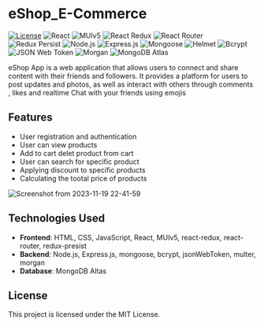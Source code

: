 # eShop_E-Commerce

[![License](https://img.shields.io/badge/license-MIT-blue.svg)](https://github.com/kunal-arya/social-media-app/blob/main/LICENSE) ![React](https://img.shields.io/badge/-React-61DAFB?logo=react&logoColor=white) ![MUIv5](https://img.shields.io/badge/-MUIv5-0081CB?logo=material-ui&logoColor=white) ![React Redux](https://img.shields.io/badge/-React_Redux-764ABC?logo=redux&logoColor=white) ![React Router](https://img.shields.io/badge/-React_Router-CA4245?logo=react-router&logoColor=white)  ![Redux Persist](https://img.shields.io/badge/-Redux_Persist-764ABC?logo=redux&logoColor=white)  ![Node.js](https://img.shields.io/badge/-Node.js-339933?logo=node.js&logoColor=white) ![Express.js](https://img.shields.io/badge/-Express.js-000000?logo=express&logoColor=white) ![Mongoose](https://img.shields.io/badge/-Mongoose-880000?logo=mongodb&logoColor=white) ![Helmet](https://img.shields.io/badge/-Helmet-000000?logo=helmet&logoColor=white) ![Bcrypt](https://img.shields.io/badge/-Bcrypt-004080?logo=npm&logoColor=white) ![JSON Web Token](https://img.shields.io/badge/-JSON_Web_Token-000000?logo=json-web-tokens&logoColor=white)  ![Morgan](https://img.shields.io/badge/-Morgan-000000?logo=node.js&logoColor=white) ![MongoDB Atlas](https://img.shields.io/badge/-MongoDB_Atlas-47A248?logo=mongodb&logoColor=white)

 eShop App is a web application that allows users to connect and share content with their friends and followers. It provides a platform for users to post updates and photos, as well as interact with others through comments , likes and realtime Chat with your friends using emojis

## Features

- User registration and authentication
- User can view products
- Add to cart delet product from cart
- User can search for specific product
- Applying discount to specific products
- Calculating the tootal price of products

  
![Screenshot from 2023-11-19 22-41-59](https://github.com/KulkarniShrinivas/eShop_E-Commerce/assets/91586785/122715e3-13f4-400e-afc0-b0f92ff2a8ef)

## Technologies Used

- **Frontend**: HTML, CSS, JavaScript, React, MUIv5, react-redux, react-router, redux-presist 
- **Backend**: Node.js, Express.js, mongoose,  bcrypt, jsonWebToken, multer, morgan
- **Database**: MongoDB Altas

## License

This project is licensed under the MIT License.
